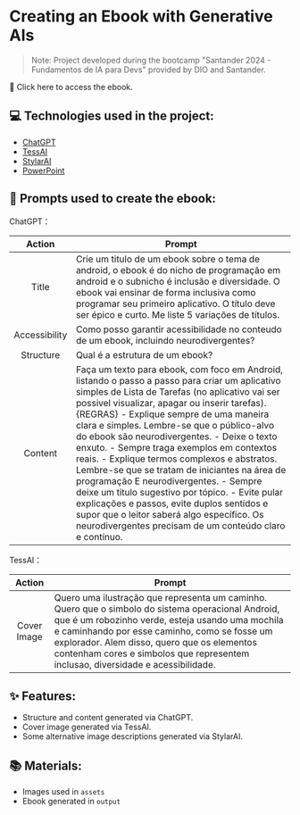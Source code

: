 # Creating an Ebook with Generative AIs

> Note: Project developed during the bootcamp "Santander 2024 - Fundamentos de IA para Devs" provided by DIO and Santander.

📕 Click here to access the ebook.

## 💻 Technologies used in the project:

- [ChatGPT](https://chat.openai.com/)
- [TessAI](https://tess.pareto.io/login)
- [StylarAI](https://www.stylar.ai)
- [PowerPoint](https://www.microsoft.com/en/microsoft-365/powerpoint)

## 🧠 Prompts used to create the ebook:

ChatGPT：

|   Action   | Prompt                                                                                                                                                                                                                                                                         |
| :------: | ------------------------------------------------------------------------------------------------------------------------------------------------------------------------------------------------------------------------------------------------------------------------------ |
|  Title  | Crie um titulo de um ebook sobre o tema de android, o ebook é do nicho de programação em android e o subnicho é inclusão e diversidade. O ebook vai ensinar de forma inclusiva como programar seu primeiro aplicativo. O título deve ser épico e curto. Me liste 5 variações de títulos.   |
| Accessibility | Como posso garantir acessibilidade no conteudo de um ebook, incluindo neurodivergentes? |
| Structure | Qual é a estrutura de um ebook? |
| Content | Faça um texto para ebook, com foco em Android, listando o passo a passo para criar um aplicativo simples de Lista de Tarefas (no aplicativo vai ser possivel visualizar, apagar ou inserir tarefas). {REGRAS} - Explique sempre de uma maneira clara e simples. Lembre-se que o público-alvo do ebook são neurodivergentes. - Deixe o texto enxuto. - Sempre traga exemplos em contextos reais. - Explique termos complexos e abstratos. Lembre-se que se tratam de iniciantes na área de programação E neurodivergentes. - Sempre deixe um titulo sugestivo por tópico. - Evite pular explicações e passos, evite duplos sentidos e supor que o leitor saberá algo específico. Os neurodivergentes precisam de um conteúdo claro e contínuo. |

TessAI：

|  Action  | Prompt                                                                                 |
| :----: | -------------------------------------------------------------------------------------- |
| Cover Image | Quero uma ilustração que representa um caminho. Quero que o simbolo do sistema operacional Android, que é um robozinho verde, esteja usando uma mochila e caminhando por esse caminho, como se fosse um explorador. Alem disso, quero que os elementos contenham cores e simbolos que representem inclusao, diversidade e acessibilidade. |

## ✨ Features:

- Structure and content generated via ChatGPT.
- Cover image generated via TessAI.
- Some alternative image descriptions generated via StylarAI.

## 📚 Materials:

- Images used in `assets`
- Ebook generated in `output`
